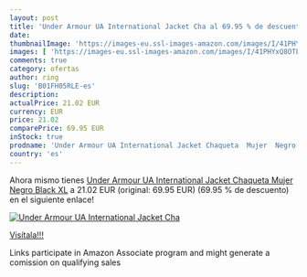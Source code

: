 ```yaml
---
layout: post
title: 'Under Armour UA International Jacket Cha al 69.95 % de descuento'
date: 
thumbnailImage: 'https://images-eu.ssl-images-amazon.com/images/I/41PHYxQ8OTL._SL200_.jpg'
images: [ 'https://images-eu.ssl-images-amazon.com/images/I/41PHYxQ8OTL._SL200_.jpg' ]
comments: true
category: ofertas
author: ring
slug: 'B01FH05RLE-es'
description:
actualPrice: 21.02 EUR
currency: EUR
price: 21.02
comparePrice: 69.95 EUR
inStock: true
prodname: 'Under Armour UA International Jacket Chaqueta  Mujer  Negro  Black   XL'
country: 'es'
---
```


Ahora mismo tienes [Under Armour UA International Jacket Chaqueta  Mujer  Negro  Black   XL](https://www.amazon.es/dp/B01FH05RLE/?tag=tolees-21) a 21.02 EUR (original: 69.95 EUR) (69.95 %  de descuento) en el siguiente enlace!

[![Under Armour UA International Jacket Cha](https://images-eu.ssl-images-amazon.com/images/I/41PHYxQ8OTL._SL200_.jpg)](https://www.amazon.es/dp/B01FH05RLE/?tag=tolees-21)

[Visítala!!!](https://www.amazon.es/dp/B01FH05RLE/?tag=tolees-21)

Links participate in Amazon Associate program and might generate a comission on qualifying sales
